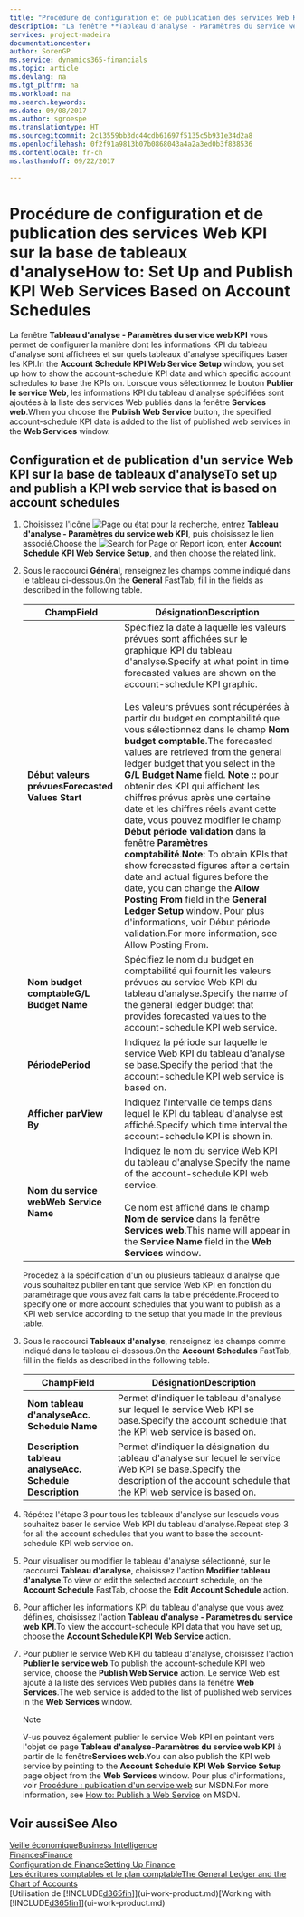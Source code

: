 ```yaml
---
title: "Procédure de configuration et de publication des services Web KPI sur la base de tableaux d'analyse | Microsoft Docs"
description: "La fenêtre **Tableau d'analyse - Paramètres du service web KPI** vous permet de configurer la manière dont les informations KPI du tableau d'analyse sont affichées et sur quels tableaux d'analyse spécifiques baser les KPI."
services: project-madeira
documentationcenter: 
author: SorenGP
ms.service: dynamics365-financials
ms.topic: article
ms.devlang: na
ms.tgt_pltfrm: na
ms.workload: na
ms.search.keywords: 
ms.date: 09/08/2017
ms.author: sgroespe
ms.translationtype: HT
ms.sourcegitcommit: 2c13559bb3dc44cdb61697f5135c5b931e34d2a8
ms.openlocfilehash: 0f2f91a9813b07b0868043a4a2a3ed0b3f838536
ms.contentlocale: fr-ch
ms.lasthandoff: 09/22/2017

---
```

# <a name="how-to-set-up-and-publish-kpi-web-services-based-on-account-schedules"></a><span data-ttu-id="3bc95-103">Procédure de configuration et de publication des services Web KPI sur la base de tableaux d'analyse</span><span class="sxs-lookup"><span data-stu-id="3bc95-103">How to: Set Up and Publish KPI Web Services Based on Account Schedules</span></span>
<span data-ttu-id="3bc95-104">La fenêtre **Tableau d'analyse - Paramètres du service web KPI** vous permet de configurer la manière dont les informations KPI du tableau d'analyse sont affichées et sur quels tableaux d'analyse spécifiques baser les KPI.</span><span class="sxs-lookup"><span data-stu-id="3bc95-104">In the **Account Schedule KPI Web Service Setup** window, you set up how to show the account-schedule KPI data and which specific account schedules to base the KPIs on.</span></span> <span data-ttu-id="3bc95-105">Lorsque vous sélectionnez le bouton **Publier le service Web**, les informations KPI du tableau d'analyse spécifiées sont ajoutées à la liste des services Web publiés dans la fenêtre **Services web**.</span><span class="sxs-lookup"><span data-stu-id="3bc95-105">When you choose the **Publish Web Service** button, the specified account-schedule KPI data is added to the list of published web services in the **Web Services** window.</span></span>  

## <a name="to-set-up-and-publish-a-kpi-web-service-that-is-based-on-account-schedules"></a><span data-ttu-id="3bc95-106">Configuration et de publication d'un service Web KPI sur la base de tableaux d'analyse</span><span class="sxs-lookup"><span data-stu-id="3bc95-106">To set up and publish a KPI web service that is based on account schedules</span></span>  

1.  <span data-ttu-id="3bc95-107">Choisissez l'icône ![Page ou état pour la recherche](media/ui-search/search_small.png "Page ou état pour la recherche"), entrez **Tableau d'analyse - Paramètres du service web KPI**, puis choisissez le lien associé.</span><span class="sxs-lookup"><span data-stu-id="3bc95-107">Choose the ![Search for Page or Report](media/ui-search/search_small.png "Search for Page or Report icon") icon, enter **Account Schedule KPI Web Service Setup**, and then choose the related link.</span></span>  
2.  <span data-ttu-id="3bc95-108">Sous le raccourci **Général**, renseignez les champs comme indiqué dans le tableau ci-dessous.</span><span class="sxs-lookup"><span data-stu-id="3bc95-108">On the **General** FastTab, fill in the fields as described in the following table.</span></span>  

    |<span data-ttu-id="3bc95-109">Champ</span><span class="sxs-lookup"><span data-stu-id="3bc95-109">Field</span></span>|<span data-ttu-id="3bc95-110">Désignation</span><span class="sxs-lookup"><span data-stu-id="3bc95-110">Description</span></span>|  
    |---------------------------------|---------------------------------------|  
    |<span data-ttu-id="3bc95-111">**Début valeurs prévues**</span><span class="sxs-lookup"><span data-stu-id="3bc95-111">**Forecasted Values Start**</span></span>|<span data-ttu-id="3bc95-112">Spécifiez la date à laquelle les valeurs prévues sont affichées sur le graphique KPI du tableau d'analyse.</span><span class="sxs-lookup"><span data-stu-id="3bc95-112">Specify at what point in time forecasted values are shown on the account-schedule KPI graphic.</span></span><br /><br /> <span data-ttu-id="3bc95-113">Les valeurs prévues sont récupérées à partir du budget en comptabilité que vous sélectionnez dans le champ **Nom budget comptable**.</span><span class="sxs-lookup"><span data-stu-id="3bc95-113">The forecasted values are retrieved from the general ledger budget that you select in the **G/L Budget Name** field.</span></span> <span data-ttu-id="3bc95-114">**Note ::** pour obtenir des KPI qui affichent les chiffres prévus après une certaine date et les chiffres réels avant cette date, vous pouvez modifier le champ **Début période validation** dans la fenêtre **Paramètres comptabilité**.</span><span class="sxs-lookup"><span data-stu-id="3bc95-114">**Note:**  To obtain KPIs that show forecasted figures after a certain date and actual figures before the date, you can change the **Allow Posting From** field in the **General Ledger Setup** window.</span></span> <span data-ttu-id="3bc95-115">Pour plus d'informations, voir Début période validation.</span><span class="sxs-lookup"><span data-stu-id="3bc95-115">For more information, see Allow Posting From.</span></span>|  
    |<span data-ttu-id="3bc95-116">**Nom budget comptable**</span><span class="sxs-lookup"><span data-stu-id="3bc95-116">**G/L Budget Name**</span></span>|<span data-ttu-id="3bc95-117">Spécifiez le nom du budget en comptabilité qui fournit les valeurs prévues au service Web KPI du tableau d'analyse.</span><span class="sxs-lookup"><span data-stu-id="3bc95-117">Specify the name of the general ledger budget that provides forecasted values to the account-schedule KPI web service.</span></span>|  
    |<span data-ttu-id="3bc95-118">**Période**</span><span class="sxs-lookup"><span data-stu-id="3bc95-118">**Period**</span></span>|<span data-ttu-id="3bc95-119">Indiquez la période sur laquelle le service Web KPI du tableau d'analyse se base.</span><span class="sxs-lookup"><span data-stu-id="3bc95-119">Specify the period that the account-schedule KPI web service is based on.</span></span>|  
    |<span data-ttu-id="3bc95-120">**Afficher par**</span><span class="sxs-lookup"><span data-stu-id="3bc95-120">**View By**</span></span>|<span data-ttu-id="3bc95-121">Indiquez l'intervalle de temps dans lequel le KPI du tableau d'analyse est affiché.</span><span class="sxs-lookup"><span data-stu-id="3bc95-121">Specify which time interval the account-schedule KPI is shown in.</span></span>|  
    |<span data-ttu-id="3bc95-122">**Nom du service web**</span><span class="sxs-lookup"><span data-stu-id="3bc95-122">**Web Service Name**</span></span>|<span data-ttu-id="3bc95-123">Indiquez le nom du service Web KPI du tableau d'analyse.</span><span class="sxs-lookup"><span data-stu-id="3bc95-123">Specify the name of the account-schedule KPI web service.</span></span><br /><br /> <span data-ttu-id="3bc95-124">Ce nom est affiché dans le champ **Nom de service** dans la fenêtre **Services web**.</span><span class="sxs-lookup"><span data-stu-id="3bc95-124">This name will appear in the **Service Name** field in the **Web Services** window.</span></span>|  

    <span data-ttu-id="3bc95-125">Procédez à la spécification d'un ou plusieurs tableaux d'analyse que vous souhaitez publier en tant que service Web KPI en fonction du paramétrage que vous avez fait dans la table précédente.</span><span class="sxs-lookup"><span data-stu-id="3bc95-125">Proceed to specify one or more account schedules that you want to publish as a KPI web service according to the setup that you made in the previous table.</span></span>  

3.  <span data-ttu-id="3bc95-126">Sous le raccourci **Tableaux d'analyse**, renseignez les champs comme indiqué dans le tableau ci-dessous.</span><span class="sxs-lookup"><span data-stu-id="3bc95-126">On the **Account Schedules** FastTab, fill in the fields as described in the following table.</span></span>  

    |<span data-ttu-id="3bc95-127">Champ</span><span class="sxs-lookup"><span data-stu-id="3bc95-127">Field</span></span>|<span data-ttu-id="3bc95-128">Désignation</span><span class="sxs-lookup"><span data-stu-id="3bc95-128">Description</span></span>|  
    |---------------------------------|---------------------------------------|  
    |<span data-ttu-id="3bc95-129">**Nom tableau d'analyse**</span><span class="sxs-lookup"><span data-stu-id="3bc95-129">**Acc. Schedule Name**</span></span>|<span data-ttu-id="3bc95-130">Permet d'indiquer le tableau d'analyse sur lequel le service Web KPI se base.</span><span class="sxs-lookup"><span data-stu-id="3bc95-130">Specify the account schedule that the KPI web service is based on.</span></span>|  
    |<span data-ttu-id="3bc95-131">**Description tableau analyse**</span><span class="sxs-lookup"><span data-stu-id="3bc95-131">**Acc. Schedule Description**</span></span>|<span data-ttu-id="3bc95-132">Permet d'indiquer la désignation du tableau d'analyse sur lequel le service Web KPI se base.</span><span class="sxs-lookup"><span data-stu-id="3bc95-132">Specify the description of the account schedule that the KPI web service is based on.</span></span>|  

4.  <span data-ttu-id="3bc95-133">Répétez l'étape 3 pour tous les tableaux d'analyse sur lesquels vous souhaitez baser le service Web KPI du tableau d'analyse.</span><span class="sxs-lookup"><span data-stu-id="3bc95-133">Repeat step 3 for all the account schedules that you want to base the account-schedule KPI web service on.</span></span>  
5.  <span data-ttu-id="3bc95-134">Pour visualiser ou modifier le tableau d'analyse sélectionné, sur le raccourci **Tableau d'analyse**, choisissez l'action **Modifier tableau d'analyse**.</span><span class="sxs-lookup"><span data-stu-id="3bc95-134">To view or edit the selected account schedule, on the **Account Schedule** FastTab, choose the **Edit Account Schedule** action.</span></span>  
6.  <span data-ttu-id="3bc95-135">Pour afficher les informations KPI du tableau d'analyse que vous avez définies, choisissez l'action **Tableau d'analyse - Paramètres du service web KPI**.</span><span class="sxs-lookup"><span data-stu-id="3bc95-135">To view the account-schedule KPI data that you have set up, choose the **Account Schedule KPI Web Service** action.</span></span>  
7.  <span data-ttu-id="3bc95-136">Pour publier le service Web KPI du tableau d'analyse, choisissez l'action **Publier le service web**.</span><span class="sxs-lookup"><span data-stu-id="3bc95-136">To publish the account-schedule KPI web service, choose the **Publish Web Service** action.</span></span> <span data-ttu-id="3bc95-137">Le service Web est ajouté à la liste des services Web publiés dans la fenêtre **Web Services**.</span><span class="sxs-lookup"><span data-stu-id="3bc95-137">The web service is added to the list of published web services in the **Web Services** window.</span></span>  

    > [!NOTE]  
    >  <span data-ttu-id="3bc95-138">V-us pouvez également publier le service Web KPI en pointant vers l'objet de page **Tableau d'analyse\-Paramètres du service web KPI** à partir de la fenêtre**Services web**.</span><span class="sxs-lookup"><span data-stu-id="3bc95-138">You can also publish the KPI web service by pointing to the **Account Schedule KPI Web Service Setup** page object from the **Web Services** window.</span></span> <span data-ttu-id="3bc95-139">Pour plus d'informations, voir [Procédure : publication d'un service web](https://msdn.microsoft.com/en-us/library/dd338978.aspx) sur MSDN.</span><span class="sxs-lookup"><span data-stu-id="3bc95-139">For more information, see [How to: Publish a Web Service](https://msdn.microsoft.com/en-us/library/dd338978.aspx) on MSDN.</span></span>  

## <a name="see-also"></a><span data-ttu-id="3bc95-140">Voir aussi</span><span class="sxs-lookup"><span data-stu-id="3bc95-140">See Also</span></span>  
[<span data-ttu-id="3bc95-141">Veille économique</span><span class="sxs-lookup"><span data-stu-id="3bc95-141">Business Intelligence</span></span>](bi.md)  
[<span data-ttu-id="3bc95-142">Finances</span><span class="sxs-lookup"><span data-stu-id="3bc95-142">Finance</span></span>](finance.md)  
[<span data-ttu-id="3bc95-143">Configuration de Finance</span><span class="sxs-lookup"><span data-stu-id="3bc95-143">Setting Up Finance</span></span>](finance-setup-finance.md)  
[<span data-ttu-id="3bc95-144">Les écritures comptables et le plan comptable</span><span class="sxs-lookup"><span data-stu-id="3bc95-144">The General Ledger and the Chart of Accounts</span></span>](finance-general-ledger.md)  
<span data-ttu-id="3bc95-145">[Utilisation de [!INCLUDE[d365fin](includes/d365fin_md.md)]](ui-work-product.md)</span><span class="sxs-lookup"><span data-stu-id="3bc95-145">[Working with [!INCLUDE[d365fin](includes/d365fin_md.md)]](ui-work-product.md)</span></span>

